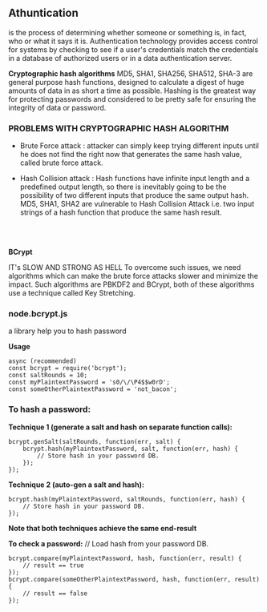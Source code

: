 ## Athuntication 
 
is the process of determining whether someone or something is, in fact, who or what it says it is. Authentication technology provides access control for systems by checking to see if a user's credentials match the credentials in a database of authorized users or in a data authentication server. 


**Cryptographic hash algorithms** MD5, SHA1, SHA256, SHA512, SHA-3 are general purpose hash functions, designed to calculate a digest of huge amounts of data in as short a time as possible. Hashing is the greatest way for protecting passwords and considered to be pretty safe for ensuring the integrity of data or password.

### PROBLEMS WITH CRYPTOGRAPHIC HASH ALGORITHM

- Brute Force attack : attacker can simply keep trying different inputs until he does not find the right now that generates the same hash value, called brute force attack.

- Hash Collision attack : Hash functions have infinite input length and a predefined output length, so there is inevitably going to be the possibility of two different inputs that produce the same output hash. MD5, SHA1, SHA2 are vulnerable to Hash Collision Attack i.e. two input strings of a hash function that produce the same hash result.

<br></br>

**BCrypt** 

IT's SLOW AND STRONG AS HELL
To overcome such issues, we need algorithms which can make the brute force attacks slower and minimize the impact. Such algorithms are PBKDF2 and BCrypt, both of these algorithms use a technique called Key Stretching.
### node.bcrypt.js

a library help you to hash password

**Usage**

```
async (recommended)
const bcrypt = require('bcrypt');
const saltRounds = 10;
const myPlaintextPassword = 's0/\/\P4$$w0rD';
const someOtherPlaintextPassword = 'not_bacon';
```

### **To hash a password:**
**Technique 1 (generate a salt and hash on separate function calls):**
```
bcrypt.genSalt(saltRounds, function(err, salt) {
    bcrypt.hash(myPlaintextPassword, salt, function(err, hash) {
        // Store hash in your password DB.
    });
});
```

**Technique 2 (auto-gen a salt and hash):**
```
bcrypt.hash(myPlaintextPassword, saltRounds, function(err, hash) {
    // Store hash in your password DB.
});
```
**Note that both techniques achieve the same end-result**

**To check a password:**
// Load hash from your password DB.
```
bcrypt.compare(myPlaintextPassword, hash, function(err, result) {
    // result == true
});
bcrypt.compare(someOtherPlaintextPassword, hash, function(err, result) {
    // result == false
});
```

